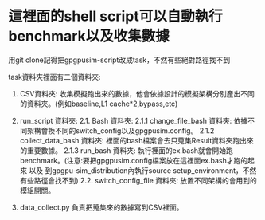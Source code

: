 # 這裡面的shell script可以自動執行benchmark以及收集數據
用git clone記得把gpgpusim-script改成task，不然有些絕對路徑找不到

task資料夾裡面有二個資料夾:

1. CSV資料夾:
   收集模擬跑出來的數據，他會依據設計的模擬架構分別產出不同的資料夾。(例如baseline,L1 cache*2,bypass,etc)

2. run_script 資料夾:
   2.1. Bash 資料夾:
         2.1.1 change_file_bash 資料夾:
               依據不同架構會換不同的switch_config以及gpgpusim.config。
         2.1.2 collect_data_bash 資料夾:
               裡面的bash檔案會去只蒐集Result資料夾跑出來的重要數據。
         2.1.3 run_bash 資料夾:
               執行裡面的ex.bash就會開始跑benchmark。(注意:要把gpgpusim.config檔案放在這裡面ex.bash才跑的起來 以及 到gpgpu-sim_distribution內執行source setup_environment，不然有些路徑會找不到)
   2.2. switch_config_file 資料夾:
         放置不同架構的會用到的模組開關。
3. data_collect.py
   負責把蒐集來的數據寫到CSV裡面。
